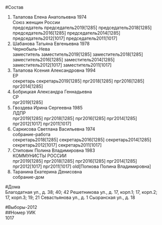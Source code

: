 #Состав  
1. Талапова Елена Анатольевна 1974  
    Союз женщин России  
    председатель председатель2019[1285] председатель2018[1285] председатель2016[1285] председатель2014[1285] председатель2012[1017] председатель2011[1017]  
2. Шабанова Татьяна Евгеньевна 1978  
    Чернобыль-Нева  
    заместитель заместитель2019[1285] заместитель2018[1285] заместитель2016[1285] заместитель2014[1285] заместитель2012[1017] заместитель2011[1017]  
3. Талапова Ксения Александровна 1994  
    ЕР  
    секретарь секретарь2019[1285] прг2018[1285] прг2016[1285] прг2014[1285]  
4. Бобрицкая Александра Геннадьевна  
    СР  
    прг2019[1285]  
5. Гвоздева Ирина Сергеевна 1985  
    ЛДПР  
    прг2019[1285] прг2018[1285] прг2016[1285] прг2014[1285] прг2012[1017] прг2011[1017]  
6. Саркисова Светлана Васильевна 1974  
    собрание-работа  
    секретарь2018[1285] секретарь2016[1285] секретарь2014[1285] секретарь2012[1017] секретарь2011[1017]  
7. Стиповик Полина Владимировна 1983  
    КОММУНИСТЫ РОССИИ  
    прг2019[1285] прг2018[1285] прг2016[1285] прг2014[1285] прг2012[1017] прг2011[1017] old[Попкова Полина Владимировна]  
8. Таранина Екатерина Денисовна  
    собрание-дом  
  
#Дома  
Благодатная ул., д. 38; 40; 42 Решетникова ул., д. 17, корп.1; 17, корп.2; 17, корп.З; 19; 21 Севастьянова ул., д. 1 Сызранская ул., д. 18  
  
#Выборы-2012  
##Номер УИК  
1017  
